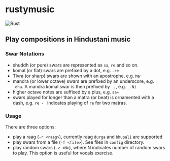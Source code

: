 # rustymusic

![Rust](https://github.com/nvasudevan/rustymusic/workflows/Rust/badge.svg)

## Play compositions in Hindustani music

### Swar Notations

- shuddh (or pure) swars are represented as `sa`, `re` and so on.
- komal (or flat) swars are prefixed by a dot, e.g. `.re`
- Tivra (or sharp) swars are shown with an apostrophe, e.g. `Ma'` 
- mandra (or lower octave) swars are prefixed by an underscore, e.g. `_dha`. A mandra komal swar is then prefixed by `_.`, e.g. `_.Ni`
- higher octave notes are suffixed by a plus, e.g. `sa+`
- swars played for longer than a matra (or beat) is ornamented with a dash, e.g. `re - ` indicates playing of `re` for two matras. 

### Usage

There are three options:

- play a raag (`-r <raag>`), currently raag `durga` and `bhupali` are supported
- play swars from a file (`-f <file>`). See files in `config` directory.
- play random swars (`-z <N>`), where N indicates number of random swars to play. This option is useful for vocals exercise.



